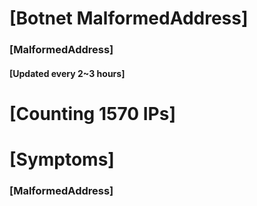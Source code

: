 # [Botnet MalformedAddress]
### [MalformedAddress]
#### [Updated every 2~3 hours]

# [Counting 1570 IPs]

# [Symptoms] 
###   [MalformedAddress]
